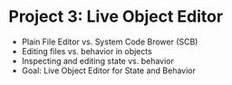 # Project 3: Live Object Editor

- Plain File Editor vs. System Code Brower (SCB)
- Editing files vs. behavior in objects
- Inspecting and editing state vs. behavior
- Goal: Live Object Editor for State and Behavior

